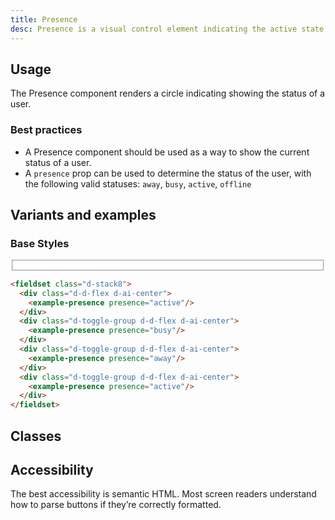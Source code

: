 ```yaml
---
title: Presence
desc: Presence is a visual control element indicating the active state of the user
---
```

<code-well-header>
  <div class="d-d-flex d-ai-center">
    <example-presence presence="active"/>
  </div>
</code-well-header>

## Usage

The Presence component renders a circle indicating showing the status of a user.

<dialtone-usage>
<template #do>

- When its action has an instantaneous effect.
</template>
<template #dont>

- When its action does not have an immediate effect on the application.
- Selecting between 2 options. Instead, utilize a [Checkbox](checkbox.md).
- As an alternative to a [Checkbox](checkbox.md) or [Radio](radio.md) within a Form.
</template>
</dialtone-usage>

### Best practices

- A Presence component should be used as a way to show the current status of a user.
- A `presence` prop can be used to determine the status of the user, with the following valid statuses: `away`, `busy`, `active`, `offline`

## Variants and examples

### Base Styles

<code-well-header>
  <fieldset class="d-stack8">
    <div class="d-d-flex d-ai-center">
      <example-presence presence="active"/>
    </div>
    <div class="d-toggle-group d-d-flex d-ai-center">
      <example-presence presence="busy"/>
    </div>
    <div class="d-toggle-group d-d-flex d-ai-center">
      <example-presence presence="away"/>
    </div>
    <div class="d-toggle-group d-d-flex d-ai-center">
      <example-presence presence="active"/>
    </div>
  </fieldset>
</code-well-header>

```html
<fieldset class="d-stack8">
  <div class="d-d-flex d-ai-center">
    <example-presence presence="active"/>
  </div>
  <div class="d-toggle-group d-d-flex d-ai-center">
    <example-presence presence="busy"/>
  </div>
  <div class="d-toggle-group d-d-flex d-ai-center">
    <example-presence presence="away"/>
  </div>
  <div class="d-toggle-group d-d-flex d-ai-center">
    <example-presence presence="active"/>
  </div>
</fieldset>
```

## Classes

<component-class-table component-name="presence" />

## Accessibility

The best accessibility is semantic HTML. Most screen readers understand how to parse buttons if they’re correctly formatted.

<script setup>
  import ExampleToggle from '@exampleComponents/ExampleToggle.vue';
  import DialtoneUsage from '@baseComponents/DialtoneUsage.vue';
</script>

